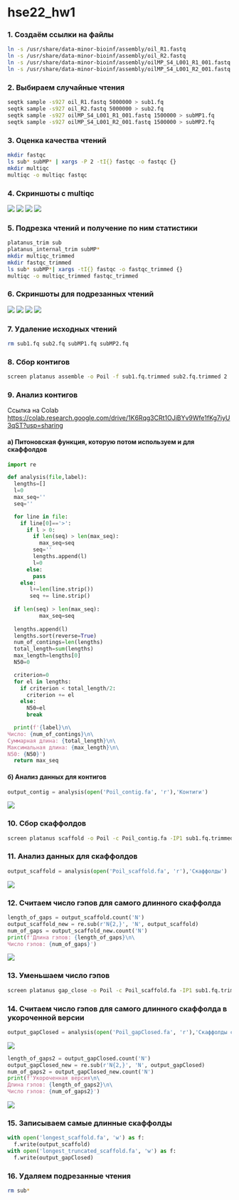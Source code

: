 # hse22_hw1

### 1. Создаём ссылки на файлы

```bash
ln -s /usr/share/data-minor-bioinf/assembly/oil_R1.fastq
ln -s /usr/share/data-minor-bioinf/assembly/oil_R2.fastq
ln -s /usr/share/data-minor-bioinf/assembly/oilMP_S4_L001_R1_001.fastq
ln -s /usr/share/data-minor-bioinf/assembly/oilMP_S4_L001_R2_001.fastq
```

### 2. Выбираем случайные чтения

```bash
seqtk sample -s927 oil_R1.fastq 5000000 > sub1.fq
seqtk sample -s927 oil_R2.fastq 5000000 > sub2.fq
seqtk sample -s927 oilMP_S4_L001_R1_001.fastq 1500000 > subMP1.fq
seqtk sample -s927 oilMP_S4_L001_R2_001.fastq 1500000 > subMP2.fq
```

### 3. Оценка качества чтений

```bash
mkdir fastqc
ls sub* subMP* | xargs -P 2 -tI{} fastqc -o fastqc {}
mkdir multiqc
multiqc -o multiqc fastqc
```
### 4. Скриншоты с multiqc
![](https://github.com/KirillMatirko/hse22_hw1/blob/main/pics/gen_stat.png)
![](https://github.com/KirillMatirko/hse22_hw1/blob/main/pics/seq_counts.png)
![](https://github.com/KirillMatirko/hse22_hw1/blob/main/pics/mean_scores.png)
![](https://github.com/KirillMatirko/hse22_hw1/blob/main/pics/per_seq_scores.png)

### 5. Подрезка чтений и получение по ним статистики

```bash
platanus_trim sub
platanus_internal_trim subMP*
mkdir multiqc_trimmed
mkdir fastqc_trimmed
ls sub* subMP*| xargs -tI{} fastqc -o fastqc_trimmed {}
multiqc -o multiqc_trimmed fastqc_trimmed
```

### 6. Скриншоты для подрезанных чтений

![](https://github.com/KirillMatirko/hse22_hw1/blob/main/pics/gen_stat_trimmed.png)
![](https://github.com/KirillMatirko/hse22_hw1/blob/main/pics/seq_counts_trimmed.png)
![](https://github.com/KirillMatirko/hse22_hw1/blob/main/pics/mean_scores_trimmed.png)
![](https://github.com/KirillMatirko/hse22_hw1/blob/main/pics/per_seq_scores_trimmed.png)

### 7. Удаление исходных чтений

```bash
rm sub1.fq sub2.fq subMP1.fq subMP2.fq
```

### 8. Сбор контигов

```bash
screen platanus assemble -o Poil -f sub1.fq.trimmed sub2.fq.trimmed 2
```

### 9. Анализ контигов

Ссылка на Colab https://colab.research.google.com/drive/1K6Rqg3CRt1OJiBYv9Wfe1fKg7iyU3qST?usp=sharing

#### a) Питоновская функция, которую потом используем и для скаффолдов

```python
import re

def analysis(file,label):
  lengths=[]
  l=0
  max_seq=''
  seq=''

  for line in file:
    if line[0]=='>':
      if l > 0:
        if len(seq) > len(max_seq):
          max_seq=seq
        seq=''
        lengths.append(l)
        l=0
      else:
        pass
    else:
       l+=len(line.strip())
       seq += line.strip()
  
  if len(seq) > len(max_seq):
          max_seq=seq
  
  lengths.append(l)
  lengths.sort(reverse=True)
  num_of_contings=len(lengths)
  total_length=sum(lengths)
  max_length=lengths[0]
  N50=0

  criterion=0
  for el in lengths:
    if criterion < total_length/2:
      criterion += el
    else:
      N50=el
      break

  print(f'{label}\n\
Число: {num_of_contings}\n\
Суммарная длина: {total_length}\n\
Максимальная длина: {max_length}\n\
N50: {N50}')
  return max_seq
```

#### б) Анализ данных для контигов

```python
output_contig = analysis(open('Poil_contig.fa', 'r'),'Контиги')
```
![](https://github.com/KirillMatirko/hse22_hw1/blob/main/pics/contig_analysis.png)

### 10. Сбор скаффолдов

```bash
screen platanus scaffold -o Poil -c Poil_contig.fa -IP1 sub1.fq.trimmed sub2.fq.trimmed -OP2 subMP1.fq.trimmed subMP2.fq.trimmed 2
```
### 11. Анализ данных для скаффолдов

```python
output_scaffold = analysis(open('Poil_scaffold.fa', 'r'),'Скаффолды')
```
![](https://github.com/KirillMatirko/hse22_hw1/blob/main/pics/scaffold_analysis.png)

### 12. Считаем число гэпов для самого длинного скаффолда

```python
length_of_gaps = output_scaffold.count('N')
output_scaffold_new = re.sub(r'N{2,}', 'N', output_scaffold)
num_of_gaps = output_scaffold_new.count('N')
print(f'Длина гэпов: {length_of_gaps}\n\
Число гэпов: {num_of_gaps}')
```
![](https://github.com/KirillMatirko/hse22_hw1/blob/main/pics/gaps.png)

### 13. Уменьшаем число гэпов

```bash
screen platanus gap_close -o Poil -c Poil_scaffold.fa -IP1 sub1.fq.trimmed sub2.fq.trimmed -OP2 subMP1.fq.trimmed subMP2.fq.trimmed 2
```

### 14. Считаем число гэпов для самого длинного скаффолда в укороченной версии

```python
output_gapClosed = analysis(open('Poil_gapClosed.fa', 'r'),'Скаффолды с укороченными гэпами')
```
![](https://github.com/KirillMatirko/hse22_hw1/blob/main/pics/scaffold_truncated_analysis.png)

```python
length_of_gaps2 = output_gapClosed.count('N')
output_gapClosed_new = re.sub(r'N{2,}', 'N', output_gapClosed)
num_of_gaps2 = output_gapClosed_new.count('N')
print(f'Укороченная версия\n\
Длина гэпов: {length_of_gaps2}\n\
Число гэпов: {num_of_gaps2}')
```
![](https://github.com/KirillMatirko/hse22_hw1/blob/main/pics/gaps_truncated.png)

### 15. Записываем самые длинные скаффолды

```python
with open('longest_scaffold.fa', 'w') as f:
  f.write(output_scaffold)
with open('longest_truncated_scaffold.fa', 'w') as f:
  f.write(output_gapClosed)
```

### 16. Удаляем подрезанные чтения

```bash
rm sub*
```
